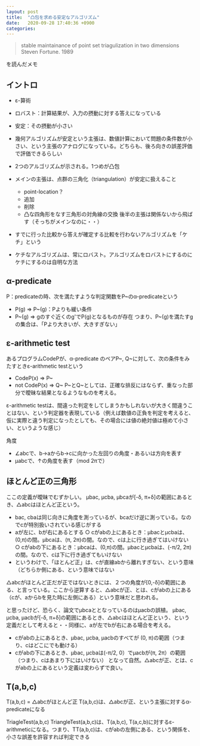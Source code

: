 ```yaml
---
layout: post
title:  "凸包を求める安定なアルゴリズム"
date:   2020-09-28 17:40:36 +0900
categories:
---
```



> stable maintainance of point set triagulization in two dimensions
> Steven Fortune. 1989

を読んだメモ

## イントロ
- ε-算術
- ロバスト：計算結果が、入力の摂動に対する答えになっている
- 安定：その摂動が小さい
- 幾何アルゴリズムが安定という主張は、数値計算において問題の条件数が小さい、という主張のアナログになっている。どちらも、後ろ向きの誤差評価で評価できるらしい
- 2つのアルゴリズムが示される。1つめが凸包
- メインの主張は、点群の三角化（triangulation）が安定に扱えること
  - point-location？
  - 追加
  - 削除
  - 凸な四角形をなす三角形の対角線の交換
後半の主張は関係ないから飛ばす（そっちがメインなのに・・）

- すでに行った比較から答えが確定する比較を行わないアルゴリズムを「ケチ」という
- ケチなアルゴリズムは、常にロバスト。アルゴリズムをロバストにするのにケチにするのは自明な方法


## α-predicate
P：predicateの時、次を満たすような判定関数をP~のα-predicateという
- P(g) ⇒ P~(g)：Pよりも緩い条件
- P~(g) ⇒ gのすぐ近くのg'でP(g)となるものが存在
つまり、P~(g)を満たすgの集合は、「Pより大きいが、大きすぎない」

## ε-arithmetic test
あるプログラムCodePが、α-predicate のペアP~, Q~に対して、次の条件をみたすときε-arithmetic testという
- CodeP(x) ⇒ P~
- not CodeP(x) ⇒ Q~
P~とQ~としては、正確な排反にはならず、重なった部分で曖昧な結果となるようなものを考える。

ε-arithmetic testは、間違った判定をしてしまうかもしれないが大きく間違うことはない、という判定器を表現している（例えば数値の正負を判定を考えると、仮に実際と違う判定になったとしても、その場合には値の絶対値は極めて小さい、というような感じ）

角度
- ∠abcで、b→aからb→cに向かった左回りの角度・あるいは方向を表す
- μabcで、↑の角度を表す（mod 2πで）

## ほとんど正の三角形
ここの定義が曖昧でむずかしい。
μbac, μcba, μbcaが[-δ, π+δ]の範囲にあるとき、△abcはほとんど正という。

- bac, cbaは同じ向きに角度を測っているが、bcaだけ逆に測っている。なのでcが特別扱いされている感じがする
- aが左に、bが右にあるとする
	○ cがabの上にあるとき：μbacとμcbaは、(0,π)の間。μbcaは、(π, 2π)の間。なので、cは上に行き過ぎてはいけない
	○ cがabの下にあるとき：μbcaは、(0,π)の間。μbacとμcbaは、(-π/2, 2π)の間。なので、cは下に行き過ぎてもいけない
- というわけで、「ほとんど正」は、cが直線abから離れすぎない、という意味（どちらか側にある、という意味ではない

△abcがほとんど正だが正ではないときには、２つの角度が[0,-δ]の範囲にある、と言っている。ここから逆算すると、△abcが正、とは、cがabの上にある（cが、aからbを見た時に左側にある）という意味だと思われる。


と思ったけど、恐らく、論文でμbcaととなっているのはμacbの誤植。
μbac, μcba, μacbが[-δ, π+δ]の範囲にあるとき、△abcはほとんど正という、という定義だとして考えると・・同様に、aが左でbが右にある場合を考える。
- cがabの上にあるとき、μbac, μcba, μacbのすべてが (0, π)の範囲（つまり、cはどこにでも動ける）
- cがabの下にあるとき、μbac, μcbaは(-π/2, 0）でμacbが(π, 2π）の範囲（つまり、cはあまり下にはいけない）
となって自然。△abcが正、とは、cがabの上にあるという定義は変わらずで良い。


## T(a,b,c)
T(a,b,c) = △abcがほとんど正
T(a,b,c)は、△abcが正、という主張に対するα-predicateになる

TriagleTest(a,b,c)
TriangleTest(a,b,c)は、T(a,b,c), T(a,c,b)に対するε-arithmeticになる。つまり、TT(a,b,c)は、cがabの左側にある、という関係を、小さな誤差を許容すれば判定できる
